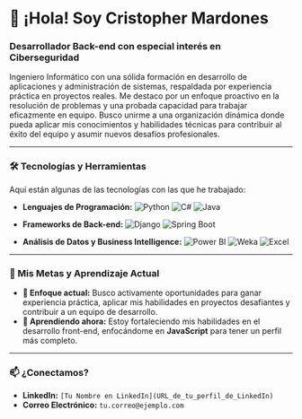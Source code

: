 # 👋 ¡Hola! Soy Cristopher Mardones

### Desarrollador Back-end con especial interés en Ciberseguridad

Ingeniero Informático con una sólida formación en desarrollo de aplicaciones y administración de sistemas, respaldada por experiencia práctica en proyectos reales. Me destaco por un enfoque proactivo en la resolución de problemas y una probada capacidad para trabajar eficazmente en equipo. Busco unirme a una organización dinámica donde pueda aplicar mis conocimientos y habilidades técnicas para contribuir al éxito del equipo y asumir nuevos desafíos profesionales.

---

### 🛠️ Tecnologías y Herramientas

Aquí están algunas de las tecnologías con las que he trabajado:

- **Lenguajes de Programación:**
  ![Python](https://img.shields.io/badge/-Python-3776AB?logo=python&logoColor=white&style=for-the-badge)
  ![C#](https://img.shields.io/badge/-C%23-239120?logo=c-sharp&logoColor=white&style=for-the-badge)
  ![Java](https://img.shields.io/badge/-Java-007396?logo=java&logoColor=white&style=for-the-badge)

- **Frameworks de Back-end:**
  ![Django](https://img.shields.io/badge/-Django-092E20?logo=django&logoColor=white&style=for-the-badge)
  ![Spring Boot](https://img.shields.io/badge/-Spring%20Boot-6DB33F?logo=spring-boot&logoColor=white&style=for-the-badge)

- **Análisis de Datos y Business Intelligence:**
  ![Power BI](https://img.shields.io/badge/-Power%20BI-F2C811?logo=power-bi&logoColor=black&style=for-the-badge)
  ![Weka](https://img.shields.io/badge/-Weka-3776AB?style=for-the-badge)
  ![Excel](https://img.shields.io/badge/-Excel-217346?logo=microsoft-excel&logoColor=white&style=for-the-badge)

---

### 🌱 Mis Metas y Aprendizaje Actual

- **🔭 Enfoque actual:** Busco activamente oportunidades para ganar experiencia práctica, aplicar mis habilidades en proyectos desafiantes y contribuir a un equipo de desarrollo.
- **🌱 Aprendiendo ahora:** Estoy fortaleciendo mis habilidades en el desarrollo front-end, enfocándome en **JavaScript** para tener un perfil más completo.

---

### 📫 ¿Conectamos?

- **LinkedIn:** `[Tu Nombre en LinkedIn](URL_de_tu_perfil_de_LinkedIn)`
- **Correo Electrónico:** `tu.correo@ejemplo.com`
